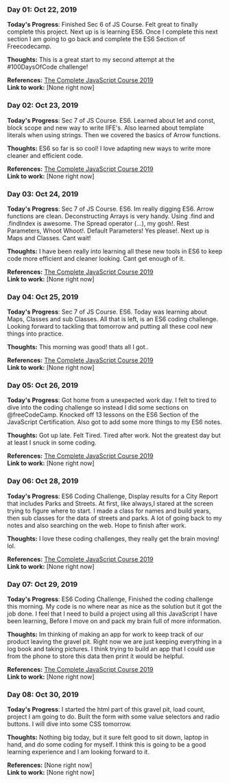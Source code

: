 ### Day 01: Oct 22, 2019

**Today's Progress**: Finished Sec 6 of JS Course. Felt great to finally complete this project. Next up is is learning ES6. Once I complete this next section I am going to go back and complete the ES6 Section of Freecodecamp. 

**Thoughts:** This is a great start to my second attempt at the #100DaysOfCode challenge! 

**References:** [The Complete JavaScript Course 2019](https://www.udemy.com/the-complete-javascript-course/)                
**Link to work:** [None right now]

### Day 02: Oct 23, 2019

**Today's Progress**: Sec 7 of JS Course. ES6. Learned about let and const, block scope and new way to write IIFE's. Also learned about template literals when using strings. Then we covered the basics of Arrow functions.

**Thoughts:** ES6 so far is so cool! I love adapting new ways to write more cleaner and efficient code.

**References:** [The Complete JavaScript Course 2019](https://www.udemy.com/the-complete-javascript-course/)                
**Link to work:** [None right now]

### Day 03: Oct 24, 2019

**Today's Progress**: Sec 7 of JS Course. ES6. Im really digging ES6. Arrow functions are clean. Deconstructing Arrays is very handy. Using .find and .findIndex is awesome. The Spread operator (...), my gosh!. Rest Parameters, Whoot Whoot!. Default Parameters! Yes please!. Next up is Maps and Classes. Cant wait!

**Thoughts:** I have been really into learning all these new tools in ES6 to keep code more efficient and cleaner looking. Cant get enough of it.

**References:** [The Complete JavaScript Course 2019](https://www.udemy.com/the-complete-javascript-course/)                
**Link to work:** [None right now]

### Day 04: Oct 25, 2019

**Today's Progress**: Sec 7 of JS Course. ES6. Today was learning about Maps, Classes and sub Classes. All that is left, is an ES6 coding challenge. Looking forward to tackling that tomorrow and putting all these cool new things into practice.

**Thoughts:** This morning was good! thats all I got..

**References:** [The Complete JavaScript Course 2019](https://www.udemy.com/the-complete-javascript-course/)                
**Link to work:** [None right now]

### Day 05: Oct 26, 2019

**Today's Progress**: Got home from a unexpected work day. I felt to tired to dive into the coding challenge so instead I did some sections on @freeCodeCamp. Knocked off 13 lessons on the ES6 Section of the JavaScript Certification. Also got to add some more things to my ES6 notes.  

**Thoughts:** Got up late. Felt Tired. Tired after work. Not the greatest day but at least I snuck in some coding.

**References:** [The Complete JavaScript Course 2019](https://www.udemy.com/the-complete-javascript-course/)                
**Link to work:** [None right now]

### Day 06: Oct 28, 2019

**Today's Progress**: ES6 Coding Challenge, Display results for a City Report that includes Parks and Streets. At first, like always,I stared at the screen trying to figure where to start. I made a class for names and build years, then sub classes for the data of streets and parks. A lot of going back to my notes and also searching on the web. Hope to finish after work.

**Thoughts:** I love these coding challenges, they really get the brain moving! lol.

**References:** [The Complete JavaScript Course 2019](https://www.udemy.com/the-complete-javascript-course/)                
**Link to work:** [None right now]

### Day 07: Oct 29, 2019

**Today's Progress**: ES6 Coding Challenge, Finished the coding challenge this morning. My code is no where near as nice as the solution but it got the job done. I feel that I need to build a project using all this JavaScript I have been learning, Before I move on and pack my brain full of more information.

**Thoughts:** Im thinking of making an app for work to keep track of our product leaving the gravel pit. Right now we are just keeping everything in a log book and taking pictures. I think trying to build an app that I could use from the phone to store this data then print it would be helpful. 

**References:** [The Complete JavaScript Course 2019](https://www.udemy.com/the-complete-javascript-course/)                
**Link to work:** [None right now]

### Day 08: Oct 30, 2019

**Today's Progress**: I started the html part of this gravel pit, load count, project I am going to do. Built the form with some value selectors and radio buttons. I will dive into some CSS tomorrow. 

**Thoughts:** Nothing big today, but it sure felt good to sit down, laptop in hand, and do some coding for myself. I think this is going to be a good learning experience and I am looking forward to it.  

**References:** [None right now]              
**Link to work:** [None right now]